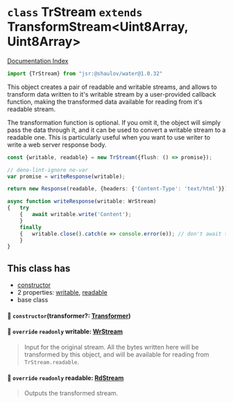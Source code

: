 # `class` TrStream `extends` TransformStream\<Uint8Array, Uint8Array>

[Documentation Index](../README.md)

```ts
import {TrStream} from "jsr:@shaulov/water@1.0.32"
```

This object creates a pair of readable and writable streams, and allows to transform data
written to it's writable stream by a user-provided callback function, making the transformed data
available for reading from it's readable stream.

The transformation function is optional.
If you omit it, the object will simply pass the data through it, and it can be used to convert
a writable stream to a readable one.
This is particularly useful when you want to use writer to write a web server response body.

```ts
const {writable, readable} = new TrStream({flush: () => promise});

// deno-lint-ignore no-var
var promise = writeResponse(writable);

return new Response(readable, {headers: {'Content-Type': 'text/html'}});

async function writeResponse(writable: WrStream)
{	try
	{	await writable.write('Content');
	}
	finally
	{	writable.close().catch(e => console.error(e)); // don't await the returned promise to avoid deadlock
	}
}
```

## This class has

- [constructor](#-constructortransformer-transformer)
- 2 properties:
[writable](#-override-readonly-writable-wrstream),
[readable](#-override-readonly-readable-rdstream)
- base class


#### 🔧 `constructor`(transformer?: [Transformer](../type.Transformer/README.md))



#### 📄 `override` `readonly` writable: [WrStream](../class.WrStream/README.md)

> Input for the original stream.
> All the bytes written here will be transformed by this object, and will be available for reading from `TrStream.readable`.



#### 📄 `override` `readonly` readable: [RdStream](../class.RdStream/README.md)

> Outputs the transformed stream.



